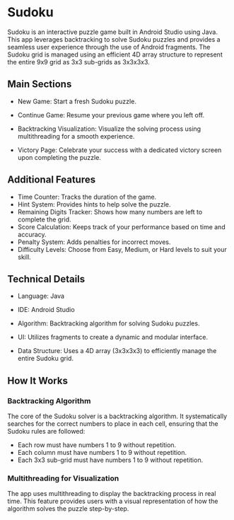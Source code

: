 # Sudoku

Sudoku is an interactive puzzle game built in Android Studio using Java. This app leverages backtracking to solve Sudoku puzzles and provides a seamless user experience through the use of Android fragments. The Sudoku grid is managed using an efficient 4D array structure to represent the entire 9x9 grid as 3x3 sub-grids as 3x3x3x3.

## Main Sections

- New Game: Start a fresh Sudoku puzzle.

- Continue Game: Resume your previous game where you left off.

- Backtracking Visualization: Visualize the solving process using multithreading for a smooth experience.

- Victory Page: Celebrate your success with a dedicated victory screen upon completing the puzzle.

## Additional Features
- Time Counter: Tracks the duration of the game.
- Hint System: Provides hints to help solve the puzzle.
- Remaining Digits Tracker: Shows how many numbers are left to complete the grid.
- Score Calculation: Keeps track of your performance based on time and accuracy.
- Penalty System: Adds penalties for incorrect moves.
- Difficulty Levels: Choose from Easy, Medium, or Hard levels to suit your skill.

## Technical Details

- Language: Java

- IDE: Android Studio

- Algorithm: Backtracking algorithm for solving Sudoku puzzles.

- UI: Utilizes fragments to create a dynamic and modular interface.

- Data Structure: Uses a 4D array (3x3x3x3) to efficiently manage the entire Sudoku grid.

## How It Works

### Backtracking Algorithm

The core of the Sudoku solver is a backtracking algorithm. It systematically searches for the correct numbers to place in each cell, ensuring that the Sudoku rules are followed:
- Each row must have numbers 1 to 9 without repetition.
- Each column must have numbers 1 to 9 without repetition.
- Each 3x3 sub-grid must have numbers 1 to 9 without repetition.

### Multithreading for Visualization

The app uses multithreading to display the backtracking process in real time. This feature provides users with a visual representation of how the algorithm solves the puzzle step-by-step.


